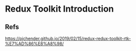 # Redux Toolkit Introduction

## Refs

https://pjchender.github.io/2019/02/15/redux-redux-toolkit-rtk-%E7%AD%86%E8%A8%98/
